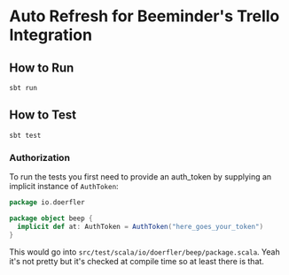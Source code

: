 # Auto Refresh for Beeminder's Trello Integration

## How to Run

`sbt run`

## How to Test

`sbt test`

### Authorization

To run the tests you first need to provide an auth_token by supplying an implicit instance of `AuthToken`:

```scala
package io.doerfler

package object beep {
  implicit def at: AuthToken = AuthToken("here_goes_your_token")
}
```

This would go into `src/test/scala/io/doerfler/beep/package.scala`.
Yeah it's not pretty but it's checked at compile time so at least there is that.